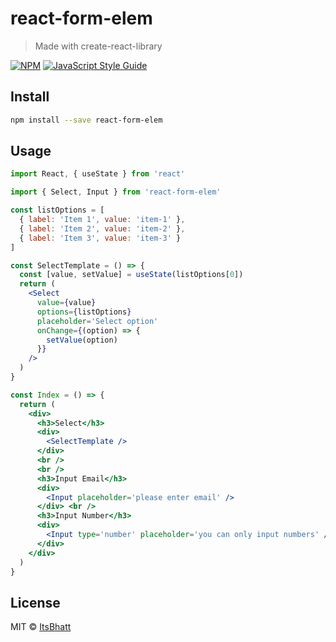 # react-form-elem

> Made with create-react-library

[![NPM](https://img.shields.io/npm/v/react-form-elem.svg)](https://www.npmjs.com/package/react-form-elem) [![JavaScript Style Guide](https://img.shields.io/badge/code_style-standard-brightgreen.svg)](https://standardjs.com)

## Install

```bash
npm install --save react-form-elem
```

## Usage

```jsx
import React, { useState } from 'react'

import { Select, Input } from 'react-form-elem'

const listOptions = [
  { label: 'Item 1', value: 'item-1' },
  { label: 'Item 2', value: 'item-2' },
  { label: 'Item 3', value: 'item-3' }
]

const SelectTemplate = () => {
  const [value, setValue] = useState(listOptions[0])
  return (
    <Select
      value={value}
      options={listOptions}
      placeholder='Select option'
      onChange={(option) => {
        setValue(option)
      }}
    />
  )
}

const Index = () => {
  return (
    <div>
      <h3>Select</h3>
      <div>
        <SelectTemplate />
      </div>
      <br />
      <br />
      <h3>Input Email</h3>
      <div>
        <Input placeholder='please enter email' />
      </div> <br />
      <h3>Input Number</h3>
      <div>
        <Input type='number' placeholder='you can only input numbers' />
      </div>
    </div>
  )
}
```

## License

MIT © [ItsBhatt](https://github.com/ItsBhatt)
